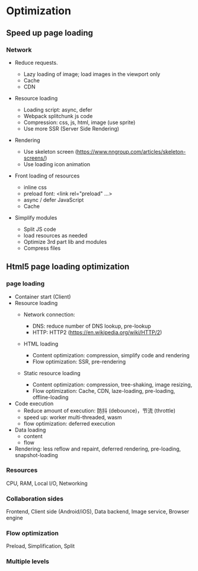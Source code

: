 # Optimization

## Speed up page loading

### Network

- Reduce requests.
  - Lazy loading of image; load images in the viewport only
  - Cache
  - CDN
- Resource loading
  - Loading script: async, defer
  - Webpack splitchunk js code
  - Compression: css, js, html, image (use sprite)
  - Use more SSR (Server Side Rendering)
- Rendering
  - Use skeleton screen (https://www.nngroup.com/articles/skeleton-screens/)
  - Use loading icon animation
 
- Front loading of resources
  - inline css
  - preload font: <link rel="preload" ...>
  - async / defer JavaScript
  - Cache
- Simplify modules
  - Split JS code
  - load resources as needed
  - Optimize 3rd part lib and modules
  - Compress files

## Html5 page loading optimization

### page loading

- Container start (Client)
- Resource loading
  - Network connection:
    - DNS: reduce number of DNS lookup, pre-lookup
    - HTTP: HTTP2 (https://en.wikipedia.org/wiki/HTTP/2)
   
  - HTML loading
    - Content optimization: compression, simplify code and rendering
    - Flow optimization: SSR, pre-rendering
  - Static resource loading
    - Content optimization: compression, tree-shaking, image resizing,
    - Flow optimization: Cache, CDN, laze-loading, pre-loading, offline-loading
- Code execution
  - Reduce amount of execution: 防抖 (debounce)，节流 (throttle)
  - speed up: worker multi-threaded, wasm
  - flow optimization: deferred execution
- Data loading
  - content
  - flow
- Rendering: less reflow and repaint, deferred rendering, pre-loading, snapshot-loading

### Resources

CPU, RAM, Local I/O, Networking

### Collaboration sides

Frontend, Client side (Android/iOS), Data backend, Image service, Browser engine 

### Flow optimization

Preload, Simplification, Split

### Multiple levels
